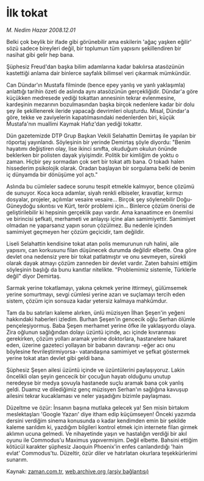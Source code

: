 # İlk tokat

*M. Nedim Hazar 2008.12.01*

<tr><td class="metin" colspan="2" style="padding-top: 20px; padding-left: 5px; padding-right: 10px;">Belki çok beylik bir ifade gibi görünebilir ama eskilerin 'ağaç yaşken eğilir' sözü sadece bireyleri değil, bir toplumun tüm yapısını şekillendiren bir nasihat gibi gelir hep bana.</td></tr><tr><td class="metin" colspan="2" style="padding-top: 20px; padding-left: 5px; padding-right: 10px;"><p> Şüphesiz Freud'dan başka bilim adamlarına kadar bakılırsa atasözünün kastettiği anlama dair binlerce sayfalık bilimsel veri çıkarmak mümkündür. 
<p>Can Dündar'ın Mustafa filminde (bence epey yanlış ve yanlı yaklaşımla) anlattığı tarihin özeti de aslında aynı atasözünün gerçekliğidir. Dündar'a göre küçükken medresede yediği tokattan annesinin tekrar evlenmesine, kardeşinin mezarının bozulmasından başka birçok nedenlere kadar bir dolu şey ile şekillenerek ileride yapacağı devrimleri oluşturdu. Misal, Dündar'a göre, tekke ve zaviyelerin kapatılmasındaki nedenlerden biri, küçük Mustafa'nın muallimi Kaymak Hafız'dan yediği tokattır. 
<p>Dün gazetemizde DTP Grup Başkan Vekili Selahattin Demirtaş ile yapılan bir röportaj yayınlandı. Söyleşinin bir yerinde Demirtaş şöyle diyordu: "Benim hayatımı değiştiren olay, lise ikinci sınıfta, okuduğum okulun önünde beklerken bir polisten dayak yiyişimdir. Politik bir kimliğim de yoktu o zaman. Hiçbir şey sormadan çok sert bir tokat attı bana. O tokadı halen hissederim psikolojik olarak. Oradan başlayan bir sorgulama belki de benim iç dünyamda bir dönüşüme yol açtı."
<p>Aslında bu cümleler sadece sorunu tespit etmekle kalmıyor, bence çözümü de sunuyor. Koca koca adamlar, siyah renkli elbiseler, kravatlar, kırmızı dosyalar, projeler, açılımlar vesaire vesaire... Birçok şey söylenebilir Doğu-Güneydoğu sıkıntısı ve Kürt, terör problemi için... Binlerce çözüm önerisi de geliştirilebilir ki hepsinin gerçeklik payı vardır. Ama kanaatimce en önemlisi ve birincisi şefkati, merhameti ve anlayışı içine alan samimiyettir. Samimiyet olmadan ne yaparsanız yapın sorun çözülmez. Bu nedenle içinden samimiyet geçmeyen her çözüm geçicidir, tam değildir. 
<p>Liseli Selahattin kendisine tokat atan polis memurunun ruh halini, aile yapısını, can korkusunu filan düşünecek durumda değildir elbette. Ona göre devlet ona nedensiz yere bir tokat patlatmıştır ve onu sevmeyen, sürekli olarak dayak atmayı çözüm zanneden bir devlet vardır. Zaten bahsini ettiğim söyleşinin başlığı da bunu kanıtlar nitelikte. "Problemimiz sistemle, Türklerle değil" diyor Demirtaş. 
<p>Sarmak yerine tokatlamayı, yakına çekmek yerine ittirmeyi, gülümsemek yerine somurtmayı, sevgi cümlesi yerine azarı ve suçlamayı tercih eden sistem, çözüm için sonsuza kadar yetersiz kalmaya mahkûmdur. 
<p>Tam da bu satırları kaleme alırken, ünlü müzisyen İlhan Şeşen'in yeğeni hakkındaki haberleri izledim. Burhan Şeşen'in gencecik oğlu Serhan ölümle pençeleşiyormuş. Baba Şeşen merhamet yerine öfke ile yaklaşıyordu olaya. Zira oğlunun sağlığından dolayı üzüntü içinde, acı içinde kıvranması gerekirken, çözüm yolları aramak yerine doktorlara, hastanelere hakaret eden, üzerine gazeteci yollayan bir babanın davranışı -eğer acı onu böylesine fevrileştirmiyorsa- vatandaşına samimiyet ve şefkat göstermek yerine tokat atan devlet gibi geldi bana. 
<p>Şüphesiz Şeşen ailesi üzüntü içinde ve üzüntülerini paylaşıyoruz. Lakin öncelikli olan şeyin gencecik bir çocuğun hayatı olduğunu unutup neredeyse bir medya şovuyla hastanede suçlu aramak bana çok yanlış geldi. Duamız ve dilediğimiz genç müzisyen Serhan'ın sağlığına kavuşup ailesini tekrar kucaklaması ve neler yaşadığını bizimle paylaşması. 
<p>Düzeltme ve özür: İnsanın başına mutlaka gelecek ya! Sen misin birtakım meslektaşları 'Google Yazarı' diye itham edip küçümseyen! Önceki yazımda dersini verdiğim sinema konusunda o kadar kendimden emin bir şekilde kaleme sarıldım ki, yazdığım bilgileri kontrol etmek için internete filan girmek aklımın ucuna gelmedi. Ve nihayetinde yaşın ve hastalığın verdiği bir akıl oyunu ile Commodus'u Maximus yapıvermişim. Değil elbette. Bahsini ettiğim kötücül karakter şüphesiz Jaoquin Phoenix'in enfes canlandırdığı 'hain evlat' Commodus'tu. Düzeltir, özür diler ve hatırlatan okurlara teşekkürlerimi sunarım.<br/></p></p></p></p></p></p></p></p></p></td></tr>

Kaynak: [zaman.com.tr](http://zaman.com.tr/yazar.do?yazino=765988), [web.archive.org (arşiv bağlantısı)](http://web.archive.org/web/20081224193919/http://www.zaman.com.tr:80/yazar.do?yazino=765988)
